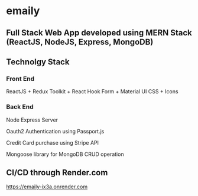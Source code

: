 # emaily
## Full Stack Web App developed using MERN Stack (ReactJS, NodeJS, Express, MongoDB)

## Technolgy Stack

### Front End 
ReactJS + Redux Toolkit + React Hook Form + Material UI CSS + Icons

### Back End
Node Express Server

Oauth2 Authentication using Passport.js

Credit Card purchase using Stripe API

Mongoose library for MongoDB CRUD operation

## CI/CD through Render.com

https://emaily-ix3a.onrender.com
